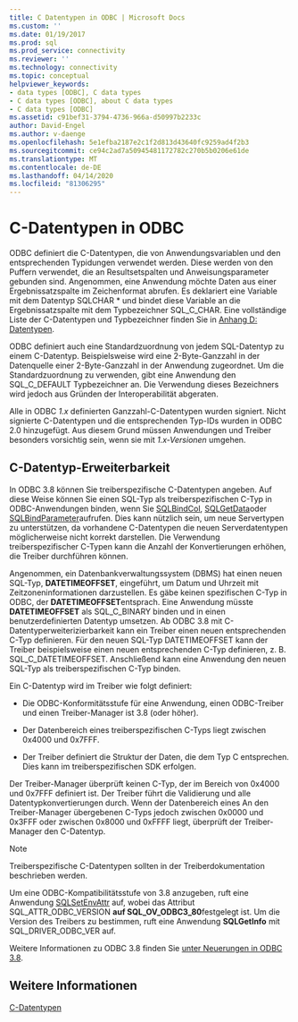 ```yaml
---
title: C Datentypen in ODBC | Microsoft Docs
ms.custom: ''
ms.date: 01/19/2017
ms.prod: sql
ms.prod_service: connectivity
ms.reviewer: ''
ms.technology: connectivity
ms.topic: conceptual
helpviewer_keywords:
- data types [ODBC], C data types
- C data types [ODBC], about C data types
- C data types [ODBC]
ms.assetid: c91bef31-3794-4736-966a-d50997b2233c
author: David-Engel
ms.author: v-daenge
ms.openlocfilehash: 5e1efba2187e2c1f2d813d43640fc9259ad4f2b3
ms.sourcegitcommit: ce94c2ad7a50945481172782c270b5b0206e61de
ms.translationtype: MT
ms.contentlocale: de-DE
ms.lasthandoff: 04/14/2020
ms.locfileid: "81306295"
---
```

# <a name="c-data-types-in-odbc"></a>C-Datentypen in ODBC
ODBC definiert die C-Datentypen, die von Anwendungsvariablen und den entsprechenden Typidungen verwendet werden. Diese werden von den Puffern verwendet, die an Resultsetspalten und Anweisungsparameter gebunden sind. Angenommen, eine Anwendung möchte Daten aus einer Ergebnissatzspalte im Zeichenformat abrufen. Es deklariert eine Variable mit dem Datentyp SQLCHAR * und bindet diese Variable an die Ergebnissatzspalte mit dem Typbezeichner SQL_C_CHAR. Eine vollständige Liste der C-Datentypen und Typbezeichner finden Sie in [Anhang D: Datentypen](../../../odbc/reference/appendixes/appendix-d-data-types.md).  
  
 ODBC definiert auch eine Standardzuordnung von jedem SQL-Datentyp zu einem C-Datentyp. Beispielsweise wird eine 2-Byte-Ganzzahl in der Datenquelle einer 2-Byte-Ganzzahl in der Anwendung zugeordnet. Um die Standardzuordnung zu verwenden, gibt eine Anwendung den SQL_C_DEFAULT Typbezeichner an. Die Verwendung dieses Bezeichners wird jedoch aus Gründen der Interoperabilität abgeraten.  
  
 Alle in ODBC *1.x* definierten Ganzzahl-C-Datentypen wurden signiert. Nicht signierte C-Datentypen und die entsprechenden Typ-IDs wurden in ODBC 2.0 hinzugefügt. Aus diesem Grund müssen Anwendungen und Treiber besonders vorsichtig sein, wenn sie mit *1.x-Versionen* umgehen.  
  
## <a name="c-data-type-extensibility"></a>C-Datentyp-Erweiterbarkeit  
 In ODBC 3.8 können Sie treiberspezifische C-Datentypen angeben. Auf diese Weise können Sie einen SQL-Typ als treiberspezifischen C-Typ in ODBC-Anwendungen binden, wenn Sie [SQLBindCol](../../../odbc/reference/syntax/sqlbindcol-function.md), [SQLGetData](../../../odbc/reference/syntax/sqlgetdata-function.md)oder [SQLBindParameter](../../../odbc/reference/syntax/sqlbindparameter-function.md)aufrufen. Dies kann nützlich sein, um neue Servertypen zu unterstützen, da vorhandene C-Datentypen die neuen Serverdatentypen möglicherweise nicht korrekt darstellen. Die Verwendung treiberspezifischer C-Typen kann die Anzahl der Konvertierungen erhöhen, die Treiber durchführen können.  
  
 Angenommen, ein Datenbankverwaltungssystem (DBMS) hat einen neuen SQL-Typ, **DATETIMEOFFSET**, eingeführt, um Datum und Uhrzeit mit Zeitzoneninformationen darzustellen. Es gäbe keinen spezifischen C-Typ in ODBC, der **DATETIMEOFFSET**entsprach. Eine Anwendung müsste **DATETIMEOFFSET** als SQL_C_BINARY binden und in einen benutzerdefinierten Datentyp umsetzen. Ab ODBC 3.8 mit C-Datentyperweiterizierbarkeit kann ein Treiber einen neuen entsprechenden C-Typ definieren. Für den neuen SQL-Typ DATETIMEOFFSET kann der Treiber beispielsweise einen neuen entsprechenden C-Typ definieren, z. B. SQL_C_DATETIMEOFFSET. Anschließend kann eine Anwendung den neuen SQL-Typ als treiberspezifischen C-Typ binden.  
  
 Ein C-Datentyp wird im Treiber wie folgt definiert:  
  
-   Die ODBC-Konformitätsstufe für eine Anwendung, einen ODBC-Treiber und einen Treiber-Manager ist 3.8 (oder höher).  
  
-   Der Datenbereich eines treiberspezifischen C-Typs liegt zwischen 0x4000 und 0x7FFF.  
  
-   Der Treiber definiert die Struktur der Daten, die dem Typ C entsprechen.  Dies kann im treiberspezifischen SDK erfolgen.  
  
 Der Treiber-Manager überprüft keinen C-Typ, der im Bereich von 0x4000 und 0x7FFF definiert ist. Der Treiber führt die Validierung und alle Datentypkonvertierungen durch. Wenn der Datenbereich eines An den Treiber-Manager übergebenen C-Typs jedoch zwischen 0x0000 und 0x3FFF oder zwischen 0x8000 und 0xFFFF liegt, überprüft der Treiber-Manager den C-Datentyp.  
  
> [!NOTE]  
>  Treiberspezifische C-Datentypen sollten in der Treiberdokumentation beschrieben werden.  
  
 Um eine ODBC-Kompatibilitätsstufe von 3.8 anzugeben, ruft eine Anwendung [SQLSetEnvAttr](../../../odbc/reference/syntax/sqlsetenvattr-function.md) auf, wobei das Attribut SQL_ATTR_ODBC_VERSION **auf SQL_OV_ODBC3_80**festgelegt ist. Um die Version des Treibers zu bestimmen, ruft eine Anwendung **SQLGetInfo** mit SQL_DRIVER_ODBC_VER auf.  
  
 Weitere Informationen zu ODBC 3.8 finden Sie [unter Neuerungen in ODBC 3.8](../../../odbc/reference/what-s-new-in-odbc-3-8.md).  
  
## <a name="see-also"></a>Weitere Informationen  
 [C-Datentypen](../../../odbc/reference/appendixes/c-data-types.md)
